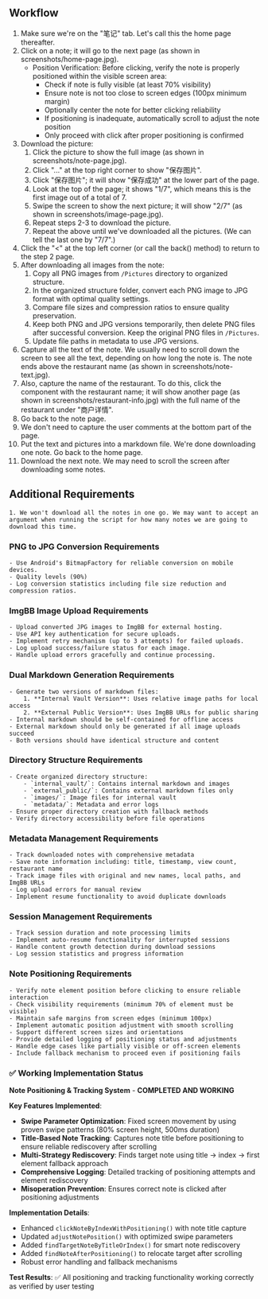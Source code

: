 ## Workflow

1. Make sure we're on the "笔记" tab. Let's call this the home page thereafter.
2. Click on a note; it will go to the next page (as shown in screenshots/home-page.jpg).
	- Position Verification: Before clicking, verify the note is properly positioned within the visible screen area:
		- Check if note is fully visible (at least 70% visibility)
		- Ensure note is not too close to screen edges (100px minimum margin)
		- Optionally center the note for better clicking reliability
		- If positioning is inadequate, automatically scroll to adjust the note position
		- Only proceed with click after proper positioning is confirmed
3. Download the picture:
	1. Click the picture to show the full image (as shown in screenshots/note-page.jpg).
	2. Click "..." at the top right corner to show "保存图片".
	3. Click "保存图片"; it will show "保存成功" at the lower part of the page.
	4. Look at the top of the page; it shows "1/7", which means this is the first image out of a total of 7.
	5. Swipe the screen to show the next picture; it will show "2/7" (as shown in screenshots/image-page.jpg).
	6. Repeat steps 2-3 to download the picture.
	7. Repeat the above until we've downloaded all the pictures. (We can tell the last one by "7/7".)
4. Click the "<" at the top left corner (or call the back() method) to return to the step 2 page.
5. After downloading all images from the note:
	1. Copy all PNG images from `/Pictures` directory to organized structure. 
	2. In the organized structure folder, convert each PNG image to JPG format with optimal quality settings.
	3. Compare file sizes and compression ratios to ensure quality preservation.
	4. Keep both PNG and JPG versions temporarily, then delete PNG files after successful conversion. Keep the original PNG files in `/Pictures`.
	5. Update file paths in metadata to use JPG versions.
6. Capture all the text of the note. We usually need to scroll down the screen to see all the text, depending on how long the note is. The note ends above the restaurant name (as shown in screenshots/note-text.jpg).
7. Also, capture the name of the restaurant. To do this, click the component with the restaurant name; it will show another page (as shown in screenshots/restaurant-info.jpg) with the full name of the restaurant under "商户详情".
8. Go back to the note page.
9. We don't need to capture the user comments at the bottom part of the page.
10. Put the text and pictures into a markdown file. We're done downloading one note. Go back to the home page.
11. Download the next note. We may need to scroll the screen after downloading some notes.
 
## Additional Requirements
	1. We won't download all the notes in one go. We may want to accept an argument when running the script for how many notes we are going to download this time.

### PNG to JPG Conversion Requirements
	- Use Android's BitmapFactory for reliable conversion on mobile devices.
	- Quality levels (90%)
	- Log conversion statistics including file size reduction and compression ratios.

### ImgBB Image Upload Requirements
	- Upload converted JPG images to ImgBB for external hosting.
	- Use API key authentication for secure uploads.
	- Implement retry mechanism (up to 3 attempts) for failed uploads.
	- Log upload success/failure status for each image.
	- Handle upload errors gracefully and continue processing.

### Dual Markdown Generation Requirements
	- Generate two versions of markdown files:
		1. **Internal Vault Version**: Uses relative image paths for local access
		2. **External Public Version**: Uses ImgBB URLs for public sharing
	- Internal markdown should be self-contained for offline access
	- External markdown should only be generated if all image uploads succeed
	- Both versions should have identical structure and content

### Directory Structure Requirements
	- Create organized directory structure:
		- `internal_vault/`: Contains internal markdown and images
		- `external_public/`: Contains external markdown files only
		- `images/`: Image files for internal vault
		- `metadata/`: Metadata and error logs
	- Ensure proper directory creation with fallback methods
	- Verify directory accessibility before file operations

### Metadata Management Requirements
	- Track downloaded notes with comprehensive metadata
	- Save note information including: title, timestamp, view count, restaurant name
	- Track image files with original and new names, local paths, and ImgBB URLs
	- Log upload errors for manual review
	- Implement resume functionality to avoid duplicate downloads

### Session Management Requirements
	- Track session duration and note processing limits
	- Implement auto-resume functionality for interrupted sessions
	- Handle content growth detection during download sessions
	- Log session statistics and progress information

### Note Positioning Requirements
	- Verify note element position before clicking to ensure reliable interaction
	- Check visibility requirements (minimum 70% of element must be visible)
	- Maintain safe margins from screen edges (minimum 100px)
	- Implement automatic position adjustment with smooth scrolling
	- Support different screen sizes and orientations
	- Provide detailed logging of positioning status and adjustments
	- Handle edge cases like partially visible or off-screen elements
	- Include fallback mechanism to proceed even if positioning fails

### ✅ Working Implementation Status
**Note Positioning & Tracking System** - **COMPLETED AND WORKING**

**Key Features Implemented**:
- **Swipe Parameter Optimization**: Fixed screen movement by using proven swipe patterns (80% screen height, 500ms duration)
- **Title-Based Note Tracking**: Captures note title before positioning to ensure reliable rediscovery after scrolling
- **Multi-Strategy Rediscovery**: Finds target note using title → index → first element fallback approach
- **Comprehensive Logging**: Detailed tracking of positioning attempts and element rediscovery
- **Misoperation Prevention**: Ensures correct note is clicked after positioning adjustments

**Implementation Details**:
- Enhanced `clickNoteByIndexWithPositioning()` with note title capture
- Updated `adjustNotePosition()` with optimized swipe parameters
- Added `findTargetNoteByTitleOrIndex()` for smart note rediscovery
- Added `findNoteAfterPositioning()` to relocate target after scrolling
- Robust error handling and fallback mechanisms

**Test Results**: ✅ All positioning and tracking functionality working correctly as verified by user testing